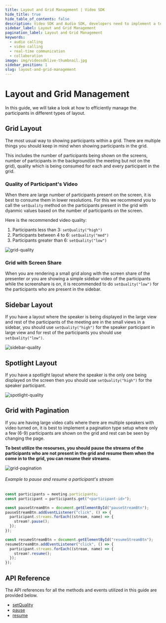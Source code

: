 ```yaml
---
title: Layout and Grid Management | Video SDK
hide_title: true
hide_table_of_contents: false
description: Video SDK and Audio SDK, developers need to implement a token server. This requires efforts on both the front-end and backend.
sidebar_label: Layout and Grid Management
pagination_label: Layout and Grid Management
keywords:
  - audio calling
  - video calling
  - real-time communication
  - collaboration
image: img/videosdklive-thumbnail.jpg
sidebar_position: 1
slug: layout-and-grid-management
---
```


# Layout and Grid Management

In this guide, we will take a look at how to efficiently manage the participants in different types of layout.

## Grid Layout

The most usual way to showing participants within a grid. There are multiple things you should keep in mind when showing participants in the grid.

This includes the number of participants being shown on the screens, number of participants in the background(in the meeting but not on the grid), quality which is being consumed for each and every participant in the grid.

### Quality of Participant's Video

When there are large number of participants present on the screen, it is best to consume them in lower resolutions. For this we recommend you to call the `setQuality` method on the participants present in the grid with dyanmic values based on the number of participants on the screen.

Here is the recommended video quality:

1. Participants less than 3: `setQuality("high")`
2. Participants between 4 to 6: `setQuality("med")`
3. Participants greater than 6: `setQuality("low")`

![grid-quality](/img/grid-quality.png)

### Grid with Screen Share

When you are rendering a small grid along with the screen share of the presenter or you are showing a simple sidebar video of the participants while the screenshare is on, it is recommended to do `setQuality("low")` for the participants who are present in the sidebar.

## Sidebar Layout

If you have a layout where the speaker is being displayed in the large view and rest of the participants of the meeting are in the small views in a sidebar, you should use `setQuality("high")` for the speaker participant in large view and for rest of the participants you should use `setQuality("low")`.

![sidebar-quality](/img/sidebar-quality.png)

## Spotlight Layout

If you have a spotlight layout where the speaker is the only one being displayed on the screen then you should use `setQuality("high")` for the speaker participant.

![spotlight-quality](/img/spotlight-quality.png)

## Grid with Pagination

If you are having large video calls where there are multiple speakers with video turned on, it is best to implement a pagination type setup where only a few (6-9) participants are shown on the grid and rest can be seen by changing the page.

**To best utilize the resourses, you should pause the streams of the participants who are not present in the grid and resume them when the come in to the grid, you can resume their streams.**

![grid-pagination](/img/grid-pagination.png)

###### Example to pause and resume a participant's stream

```js
const participants = meeting.participants;
const participant = participants.get("<participant-id>");

const pauseStreamBtn = document.getElementById("pauseStreamBtn");
pauseStreamBtn.addEventListener("click", () => {
  participant.streams.forEach((stream, name) => {
    stream?.pause();
  });
});

const resumeStreamBtn = document.getElementById("resumeStreamBtn");
resumeStreamBtn.addEventListener("click", () => {
  participant.streams.forEach((stream, name) => {
    stream?.resume();
  });
});
```

## API Reference

The API references for all the methods and events utilized in this guide are provided below.

- [setQuality](/javascript/api/sdk-reference/participant-class/methods#setquality)
- [pause](/javascript/api/sdk-reference/stream-class/methods#pause)
- [resume](/javascript/api/sdk-reference/stream-class/methods#resume)
